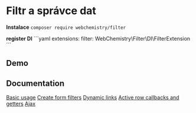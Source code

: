 # Filtr a správce dat

**Instalace**
`composer require webchemistry/filter`

**register DI**
´´´yaml
extensions:
    filter: WebChemistry\Filter\DI\FilterExtension
´´´

## Demo

## Documentation

[Basic usage](https://github.com/WebChemistry/filter/blob/master/docs/basic.md)
[Create form filters](https://github.com/WebChemistry/filter/blob/master/docs/filters.md)
[Dynamic links](https://github.com/WebChemistry/filter/blob/master/docs/links.md)
[Active row callbacks and getters](https://github.com/WebChemistry/filter/blob/master/docs/additional.md)
[Ajax](https://github.com/WebChemistry/filter/blob/master/docs/ajax.md)
